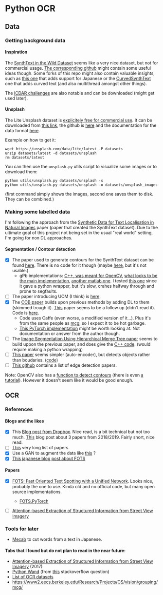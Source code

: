 # Python OCR
## Data
### Getting background data
#### Inspiration
The [SynthText in the Wild Dataset](https://www.robots.ox.ac.uk/~vgg/data/scenetext/) seems like a very nice dataset, but not for commercial usage. [The corresponding github](https://github.com/ankush-me/SynthText) might contain some useful ideas though.
Some forks of this repo might also contain valuable insights, such as [this one](https://github.com/gachiemchiep/SynthText) that adds support for Japanese or the [CurvedSynthText](https://github.com/PkuDavidGuan/CurvedSynthText) one that adds curved text (and also multithread amongst other things). 

The [ICDAR challenges](https://rrc.cvc.uab.es/?ch=2) are also notable and can be downloaded (might get used later).


#### Unsplash
The Lite Unsplash dataset is [explicitely free for commercial use](https://unsplash.com/data). It can be downloaded from [this link](https://unsplash.com/data/lite/latest), the github is [here](https://github.com/unsplash/datasets) and the documentation for the data format [here](https://github.com/unsplash/datasets/blob/master/DOCS.md). 

Example on how to get it:
```
wget https://unsplash.com/data/lite/latest -P datasets
unzip datasets/latest -d datasets/unsplash
rm datasets/latest
```

You can then use the `unsplash.py` utils script to visualize some images or to download them:
```
python utils/unsplash.py datasets/unsplash -s
python utils/unsplash.py datasets/unsplash -o datasets/unsplash_images
```
(first command simply shows the images, second one saves them to disk. They can be combined.)

### Making some labelled data
I'm following the approach from the [Synthetic Data for Text Localisation in Natural Images](https://arxiv.org/pdf/1604.06646.pdf) paper (paper that created the SynthText dataset). Due to the ultimate goal of this project not being set in the usual "real world" setting, I'm going for non DL approaches.

#### Segmentation / Contour detection
- [x] The paper used to generate contours for the SynthText dataset can be found [here](https://www2.eecs.berkeley.edu/Research/Projects/CS/vision/grouping/papers/amfm_pami2010.pdf). There is no code for it though (maybe [here](https://github.com/jponttuset/mcg), but it's not usable.).
  - gPb implementations: [C++, was meant for OpenCV](https://github.com/HiDiYANG/gPb-GSoC), [what looks to be the main implementation](https://github.com/vrabaud/gPb), [another matlab one](https://github.com/SCrommelinck/gPb-Contour-Detection). I tested [this one](https://github.com/hoel-bagard/gPb-GSoC) since it gave a python wrapper, but it's slow, crahes halfway through and prone to segfaults. 
- [ ] The paper introducing UCM (I think) is [here](https://citeseerx.ist.psu.edu/viewdoc/download?doi=10.1.1.123.9972&rep=rep1&type=pdf).
- [x] The [COB paper](https://arxiv.org/pdf/1701.04658v2.pdf) builds upon previous methods by adding DL to them (skimmed trough it). [This](https://arxiv.org/pdf/1701.04658v2.pdf) paper seems to be a follow up (didn't read it). Code is [here](https://github.com/kmaninis/COB).
  - Code uses Caffe (even worse, a modified version of it...). Plus it's from the same people as [mcg](https://github.com/jponttuset/mcg), so I expect it to be hot garbage.
  - [This PyTorch implementation](https://github.com/lejeunel/cobnet) might be worth looking at. Not documentation or answer from the author though.
- [ ] The [Image Segmentation Using Hierarchical Merge Tree paper](https://arxiv.org/pdf/1505.06389.pdf) seems to build uppon the previous paper, and does give the [C++ code](https://github.com/tingliu/glia). (would require making a python wrapping)
- [ ] [This paper](https://arxiv.org/pdf/1603.04530v1.pdf) seems simpler (auto-encoder), but detects objects rather than boudaries. ([code](https://github.com/captanlevi/Contour-Detection-Pytorch))
- [ ] [This github](https://github.com/MarkMoHR/Awesome-Edge-Detection-Papers) contains a list of edge detection papers.

Note: OpenCV also has a [function to detect contours](https://docs.opencv.org/3.4/df/d0d/tutorial_find_contours.html) (there is even [a tutorial](https://learnopencv.com/contour-detection-using-opencv-python-c/)). However it doesn't seem like it would be good enough.

## OCR
### References
#### Blogs and the likes
- [x] This [Blog post from Dropbox](https://dropbox.tech/machine-learning/creating-a-modern-ocr-pipeline-using-computer-vision-and-deep-learning). Nice read, is a bit technical but not too much.
[This](https://www.sicara.ai/blog/ocr-text-detection-recognition) blog post about 3 papers from 2018/2019. Fairly short, nice read.
- [ ] [This](https://github.com/handong1587/handong1587.github.io/blob/master/_posts/deep_learning/2015-10-09-ocr.md) very long list of papers.
- [x] Use a GAN to augment the data like [this](https://www.reddit.com/r/deeplearning/comments/ofhq7r/textboxgan_first_gan_generating_text_boxes_for/) ?
- [x] [This japanese blog post about FOTS](https://qiita.com/jjjkkkjjj/items/bfa03d89eaf6ab0c0487)

#### Papers
- [x] [FOTS: Fast Oriented Text Spotting with a Unified Network](https://arxiv.org/pdf/1801.01671.pdf). Looks nice, probably the one to use. Kinda old and no official code, but many open source implementations.
  - [FOTS.PyTorch](https://github.com/jiangxiluning/FOTS.PyTorch)
- [ ] [Attention-based Extraction of Structured Information from Street View Imagery](https://arxiv.org/pdf/1704.03549.pdf)


### Tools for later
- [Mecab](https://pypi.org/project/mecab-python3/) to cut words from a text in Japanese.


#### Tabs that I found but do not plan to read in the near future:
- [Attention-based Extraction of Structured Information from Street View Imagery](https://arxiv.org/pdf/1704.03549.pdf) (2017)
- [Python Wand](https://docs.wand-py.org/en/0.6.7/guide/draw.html#texts)   (from [this](https://stackoverflow.com/questions/68979045/how-can-i-draw-a-curved-text-using-python-converting-text-to-curved-image) stackoverflow question)
- [List of OCR datasets](https://github.com/TianzhongSong/awesome-SynthText)
- https://www2.eecs.berkeley.edu/Research/Projects/CS/vision/grouping/mcg/
